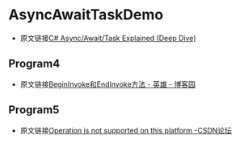 ﻿

# AsyncAwaitTaskDemo
+ 原文链接[C# Async/Await/Task Explained (Deep Dive)](https://www.bilibili.com/video/BV1zt4y1S7sF?from=search&seid=10718289793870055754)

## Program4
+ 原文链接[BeginInvoke和EndInvoke方法 - 英雄 - 博客园](https://www.cnblogs.com/renhaojie/archive/2009/09/10/1564052.html)

## Program5
+ 原文链接[Operation is not supported on this platform -CSDN论坛](https://bbs.csdn.net/topics/392490418)